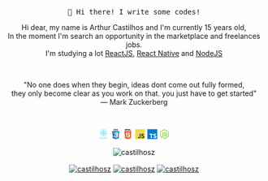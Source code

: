 <!-- HEADER -->
<p align="center">
  <samp>
    👋 Hi there! I write some codes!
  </samp>
</p>

<!-- ABOUT OF ME -->
<p align="center" style="text-align: center;">
Hi dear, my name is Arthur Castilhos and I'm currently 15 years old,<br> In the moment I'm search an opportunity in the marketplace and freelances jobs.<br/> I'm studying a lot <a href="https://pt-br.reactjs.org/">ReactJS</a>, <a href="https://reactnative.dev/">React Native</a> and <a href="https://nodejs.org">NodeJS</a>
</p>
<!-- QUOTE -->
<br>
<p align="center">
"No one does when they begin, ideas dont come out fully formed,<br> they only become clear as you work on that. you just have to get started"
<br>
― Mark Zuckerberg
</p>
<br>

<!-- SOCIAL MEDIAS -->
<p align="center">
<img src="https://raw.githubusercontent.com/devicons/devicon/master/icons/react/react-original-wordmark.svg" alt="react" width="20" height="20"/>
<img src="https://raw.githubusercontent.com/devicons/devicon/master/icons/css3/css3-original-wordmark.svg" alt="css3"  width="20" height="20"/>
<img src="https://raw.githubusercontent.com/devicons/devicon/master/icons/html5/html5-original-wordmark.svg" alt="html5"  width="20" height="20"/>
<img src="https://raw.githubusercontent.com/devicons/devicon/master/icons/javascript/javascript-original.svg" alt="javascript" width="20" height="20"/>
<img src="https://raw.githubusercontent.com/devicons/devicon/master/icons/typescript/typescript-original.svg" alt="typescript" width="20" height="20"/> 
<img src="https://raw.githubusercontent.com/devicons/devicon/master/icons/nodejs/nodejs-plain.svg" alt="nodejs" width="20" height="20"/></p><p align="center">
<img src="https://github-readme-stats.vercel.app/api?username=castilhosz&show_icons=true&theme=graywhite" alt="castilhosz"/>
</p>

<p align="center">
<a href="https://twitter.com/castilhosz_" target="blank"><img align="center" src="https://cdn.jsdelivr.net/npm/simple-icons@3.0.1/icons/twitter.svg" alt="castilhosz" height="20" width="20" /></a>
<a href="https://www.instagram.com/castilhosz/" target="blank"><img align="center" src="https://cdn.jsdelivr.net/npm/simple-icons@3.0.1/icons/linkedin.svg" alt="castilhosz" height="20" width="20" /></a>
<a href="https://www.linkedin.com/in/castilhosz/" target="blank"><img align="center" src="https://cdn.jsdelivr.net/npm/simple-icons@3.0.1/icons/instagram.svg" alt="castilhosz" height="20" width="20" /></a>
</p>
